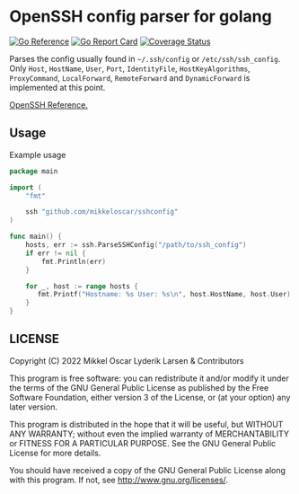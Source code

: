 # OpenSSH config parser for golang

[![Go Reference](https://pkg.go.dev/badge/github.com/mikkeloscar/sshconfig.svg)](https://pkg.go.dev/github.com/mikkeloscar/sshconfig)
[![Go Report Card](https://goreportcard.com/badge/github.com/mikkeloscar/sshconfig)](https://goreportcard.com/report/github.com/mikkeloscar/sshconfig)
[![Coverage Status](https://coveralls.io/repos/github/mikkeloscar/sshconfig/badge.svg)](https://coveralls.io/github/mikkeloscar/sshconfig)

Parses the config usually found in `~/.ssh/config` or `/etc/ssh/ssh_config`.
Only `Host`, `HostName`, `User`, `Port`, `IdentityFile`, `HostKeyAlgorithms`, `ProxyCommand`, `LocalForward`, `RemoteForward` and `DynamicForward` is implemented at
this point.

[OpenSSH Reference.][openssh_man]

## Usage

Example usage

```go
package main

import (
    "fmt"

    ssh "github.com/mikkeloscar/sshconfig"
)

func main() {
    hosts, err := ssh.ParseSSHConfig("/path/to/ssh_config")
    if err != nil {
        fmt.Println(err)
    }

    for _, host := range hosts {
       fmt.Printf("Hostname: %s User: %s\n", host.HostName, host.User)
    }
}
```

## LICENSE

Copyright (C) 2022  Mikkel Oscar Lyderik Larsen & Contributors

This program is free software: you can redistribute it and/or modify
it under the terms of the GNU General Public License as published by
the Free Software Foundation, either version 3 of the License, or
(at your option) any later version.

This program is distributed in the hope that it will be useful,
but WITHOUT ANY WARRANTY; without even the implied warranty of
MERCHANTABILITY or FITNESS FOR A PARTICULAR PURPOSE.  See the
GNU General Public License for more details.

You should have received a copy of the GNU General Public License
along with this program.  If not, see <http://www.gnu.org/licenses/>.

[openssh_man]: http://www.openbsd.org/cgi-bin/man.cgi/OpenBSD-current/man5/ssh_config.5?query=ssh_config&sec=5
